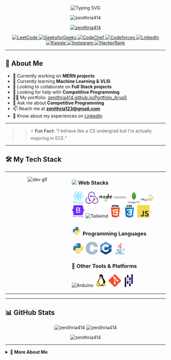 <!-- Banner section -->
<p align="center">
  <img src="https://readme-typing-svg.demolab.com?font=Fira+Code&weight=600&pause=1000&color=1F75FE&center=true&vCenter=true&width=435&lines=Hi+%F0%9F%91%8B%2C+I'm+Arya;Web+Developer;LeetCode+Enthusiast;VLSI+Amateur" alt="Typing SVG" />
</p>

<p align="center">
  <img src="https://komarev.com/ghpvc/?username=zenithria414&label=Profile%20views&color=0e75b6&style=flat" alt="zenithria414" />
</p>

<!-- Social & Trophy section -->
<p align="center">
  <a href="https://github.com/ryo-ma/github-profile-trophy">
    <img src="https://github-profile-trophy.vercel.app/?username=zenithria414&theme=gruvbox&no-bg=true&margin-w=5" alt="zenithria414" />
  </a>
</p>

<p align="center">
  <a href="https://www.leetcode.com/zenithria_414" target="_blank">
    <img src="https://img.shields.io/badge/LeetCode-FFA116?style=for-the-badge&logo=leetcode&logoColor=white" alt="LeetCode" />
  </a>
  <a href="https://auth.geeksforgeeks.org/user/zenithria_414" target="_blank">
    <img src="https://img.shields.io/badge/GeeksforGeeks-2F8D46?style=for-the-badge&logo=geeksforgeeks&logoColor=white" alt="GeeksforGeeks" />
  </a>
  <a href="https://www.codechef.com/users/zenithria414" target="_blank">
    <img src="https://img.shields.io/badge/CodeChef-5B4638?style=for-the-badge&logo=codechef&logoColor=white" alt="CodeChef" />
  </a>
  <a href="https://codeforces.com/profile/zenithria414" target="_blank">
    <img src="https://img.shields.io/badge/Codeforces-1F8ACB?style=for-the-badge&logo=codeforces&logoColor=white" alt="Codeforces" />
  </a>
  <a href="https://linkedin.com/in/arya414" target="_blank">
    <img src="https://img.shields.io/badge/LinkedIn-0077B5?style=for-the-badge&logo=linkedin&logoColor=white" alt="LinkedIn" />
  </a>
  <a href="https://kaggle.com/zenithria414" target="_blank">
    <img src="https://img.shields.io/badge/Kaggle-20BEFF?style=for-the-badge&logo=kaggle&logoColor=white" alt="Kaggle" />
  </a>
  <a href="https://instagram.com/zenithria_414" target="_blank">
    <img src="https://img.shields.io/badge/Instagram-E4405F?style=for-the-badge&logo=instagram&logoColor=white" alt="Instagram" />
  </a>
  <a href="https://www.hackerrank.com/zenithria123" target="_blank">
    <img src="https://img.shields.io/badge/HackerRank-2EC866?style=for-the-badge&logo=hackerrank&logoColor=white" alt="HackerRank" />
  </a>
</p>

---

## 🚀 About Me

- 🔭 Currently working on **MERN projects**
- 🌱 Currently learning **Machine Learning & VLSI**
- 👯 Looking to collaborate on **Full Stack projects**
- 🤝 Looking for help with **Competitive Programming**
- 👨‍💻 My portfolio: [zenithria414.github.io/Portfolio_AryaS](https://zenithria414.github.io/Portfolio_AryaS/)
- 💬 Ask me about **Competitive Programming**
- 📫 Reach me at **zenithria123@gmail.com**
- 📄 Know about my experiences on [LinkedIn](https://www.linkedin.com/in/arya414/)

---

> <blockquote>
> ⚡ <b>Fun Fact:</b>  
> "I behave like a CS undergrad but I'm actually majoring in ECE."
> </blockquote>

---

## 🛠️ My Tech Stack

<table>
<tr>
<td valign="top" width="40%">
<!-- GIF section (replace src with your favourite tech/dev gif) -->
<p align="center">
  <img src="https://media.giphy.com/media/LMt9638dO8dftAjtco/giphy.gif" alt="dev gif" width="250" />
</p>
</td>
<td valign="top" width="60%">

### <img src="[https://raw.githubusercontent.com/devicons/devicon/master/icons/react/react-original-wordmark.svg](https://happy05dz.tumblr.com/image/164289564000)" width="30"/> Web Stacks

<p>
  <img src="https://raw.githubusercontent.com/devicons/devicon/master/icons/react/react-original-wordmark.svg" width="40" alt="React"/>
  <img src="https://raw.githubusercontent.com/devicons/devicon/master/icons/redux/redux-original.svg" width="40" alt="Redux"/>
  <img src="https://raw.githubusercontent.com/devicons/devicon/master/icons/nodejs/nodejs-original-wordmark.svg" width="40" alt="NodeJS"/>
  <img src="https://raw.githubusercontent.com/devicons/devicon/master/icons/express/express-original-wordmark.svg" width="40" alt="Express"/>
  <img src="https://raw.githubusercontent.com/devicons/devicon/master/icons/mongodb/mongodb-original-wordmark.svg" width="40" alt="MongoDB"/>
  <img src="https://raw.githubusercontent.com/devicons/devicon/master/icons/mysql/mysql-original-wordmark.svg" width="40" alt="MySQL"/>
  <img src="https://raw.githubusercontent.com/devicons/devicon/master/icons/bootstrap/bootstrap-plain-wordmark.svg" width="40" alt="Bootstrap"/>
  <img src="https://www.vectorlogo.zone/logos/tailwindcss/tailwindcss-icon.svg" width="40" alt="Tailwind"/>
  <img src="https://raw.githubusercontent.com/devicons/devicon/master/icons/html5/html5-original-wordmark.svg" width="40" alt="HTML5"/>
  <img src="https://raw.githubusercontent.com/devicons/devicon/master/icons/css3/css3-original-wordmark.svg" width="40" alt="CSS3"/>
  <img src="https://raw.githubusercontent.com/devicons/devicon/master/icons/javascript/javascript-original.svg" width="40" alt="JavaScript"/>
</p>

### <img src="https://raw.githubusercontent.com/devicons/devicon/master/icons/python/python-original.svg" width="30"/> Programming Languages

<p>
  <img src="https://raw.githubusercontent.com/devicons/devicon/master/icons/python/python-original.svg" width="40" alt="Python"/>
  <img src="https://raw.githubusercontent.com/devicons/devicon/master/icons/c/c-original.svg" width="40" alt="C"/>
  <img src="https://raw.githubusercontent.com/devicons/devicon/master/icons/cplusplus/cplusplus-original.svg" width="40" alt="C++"/>
  <img src="https://raw.githubusercontent.com/devicons/devicon/master/icons/java/java-original.svg" width="40" alt="Java"/>
</p>

### 🧰 Other Tools & Platforms

<p>
  <img src="https://cdn.worldvectorlogo.com/logos/arduino-1.svg" width="40" alt="Arduino"/>
  <img src="https://raw.githubusercontent.com/devicons/devicon/master/icons/linux/linux-original.svg" width="40" alt="Linux"/>
  <img src="https://raw.githubusercontent.com/devicons/devicon/master/icons/git/git-original.svg" width="40" alt="Git"/>
  <img src="https://raw.githubusercontent.com/devicons/devicon/2ae2a900d2f041da66e950e4d48052658d850630/icons/pandas/pandas-original.svg" width="40" alt="Pandas"/>
</p>
</td>
</tr>
</table>

---

## 📊 GitHub Stats

<p align="center">
  <img src="https://github-readme-stats.vercel.app/api?username=zenithria414&show_icons=true&locale=en&theme=radical" alt="zenithria414" height="180"/>
  <img src="https://github-readme-stats.vercel.app/api/top-langs?username=zenithria414&show_icons=true&locale=en&layout=compact&theme=radical" alt="zenithria414" height="180"/>
</p>

<p align="center">
  <img src="https://github-readme-streak-stats.herokuapp.com/?user=zenithria414&theme=radical" alt="zenithria414" height="180"/>
</p>

---

<details>
<summary>📝 <b>More About Me</b></summary>
<br>

- 🎵 I enjoy music and exploring new tech trends
- 🏆 Regular participant in coding contests
- 🧩 Always curious to learn and build new things
- 🖥️ Love open source and contributing to the community

</details>
